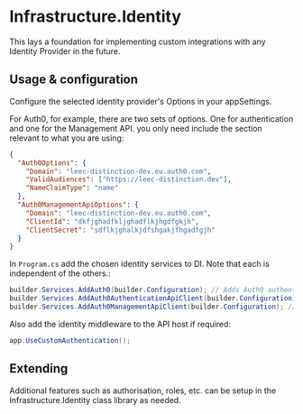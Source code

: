 ﻿# Infrastructure.Identity

This lays a foundation for implementing custom integrations with any Identity Provider in the future.

## Usage & configuration

Configure the selected identity provider's Options in your appSettings. 

For Auth0, for example, there are two sets of options. One for authentication and one
for the Management API. you only need include the section relevant to what you are using:

```json
{
  "Auth0Options": {
    "Domain": "leec-distinction-dev.eu.auth0.com",
    "ValidAudiences": ["https://leec-distinction.dev"],
    "NameClaimType": "name"
  },
  "Auth0ManagementApiOptions": {
    "Domain": "leec-distinction-dev.eu.auth0.com",
    "ClientId": "dkfjghadfkljghadflkjhgdfgkjh",
    "ClientSecret": "sdflkjghalkjdfshgakjfhgadfgjh"
  }
}
```

In `Program.cs` add the chosen identity services to DI. Note that each is independent of the others.:

```csharp
builder.Services.AddAuth0(builder.Configuration); // Adds Auth0 authentication with JWT
builder.Services.AddAuth0AuthenticationApiClient(builder.Configuration); // Adds the Auth0 AuthenticationApiClient
builder.Services.AddAuth0ManagementApiClient(builder.Configuration); // Adds the Auth0 ManagementApiClient (including taking care of getting/refreshing a token automatically)
```

Also add the identity middleware to the API host if required:

```csharp
app.UseCustomAuthentication();
```

## Extending

Additional features such as authorisation, roles, etc. can be setup in the Infrastructure.Identity class library as needed. 